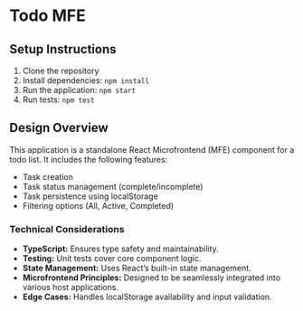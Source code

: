 # Todo MFE

## Setup Instructions

1. Clone the repository
2. Install dependencies: `npm install`
3. Run the application: `npm start`
4. Run tests: `npm test`

## Design Overview

This application is a standalone React Microfrontend (MFE) component for a todo list. It includes the following features:

- Task creation
- Task status management (complete/incomplete)
- Task persistence using localStorage
- Filtering options (All, Active, Completed)

### Technical Considerations

- **TypeScript:** Ensures type safety and maintainability.
- **Testing:** Unit tests cover core component logic.
- **State Management:** Uses React’s built-in state management.
- **Microfrontend Principles:** Designed to be seamlessly integrated into various host applications.
- **Edge Cases:** Handles localStorage availability and input validation.
